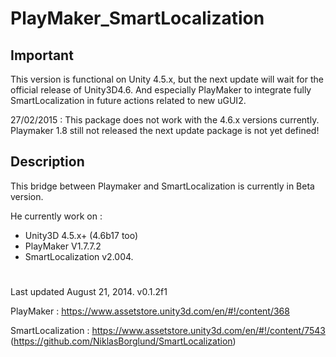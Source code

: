 PlayMaker_SmartLocalization
===========================

## Important

This version is functional on Unity 4.5.x, but the next update will wait for the official release of Unity3D4.6. And especially PlayMaker to integrate fully SmartLocalization in future actions related to new uGUI2.

27/02/2015 : This package does not work with the 4.6.x versions currently. Playmaker 1.8 still not released the next update package is not yet defined! 

## Description

This bridge between Playmaker and SmartLocalization is currently in Beta version.

He currently work on :
- Unity3D 4.5.x+ (4.6b17 too)
- PlayMaker V1.7.7.2 
- SmartLocalization v2.004.

#

Last updated August 21, 2014. v0.1.2f1

PlayMaker : https://www.assetstore.unity3d.com/en/#!/content/368

SmartLocalization : https://www.assetstore.unity3d.com/en/#!/content/7543
(https://github.com/NiklasBorglund/SmartLocalization) 
